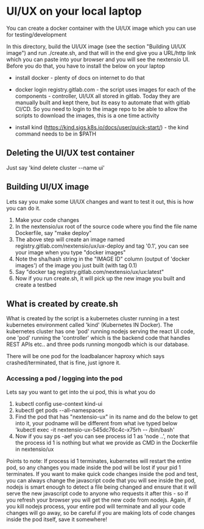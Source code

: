 # UI/UX on your local laptop

You can create a docker container with the UI/UX image which you can use for testing/development

In this directory, build the UI/UX image (see the section "Building UI/UX image") and run ./create.sh, 
and that will in the end give you a URL/http link which you can paste into your browser and you will 
see the nextensio UI. Before you do that, you have to install the below on your laptop

* install docker - plenty of docs on internet to do that

* docker login registry.gitlab.com - the script uses images for each of the components - controller, UI/UX
  all stored in gitlab. Today they are manually built and kept there, but its easy to automate
  that with gitlab CI/CD. So you need to login to the image repo to be able to allow the scripts to download the
  images, this is a one time activity

* install kind (https://kind.sigs.k8s.io/docs/user/quick-start/) - the kind command needs to be in $PATH

## Deleting the UI/UX test container

Just say 'kind delete cluster --name ui'

## Building UI/UX image

Lets say you make some UI/UX changes and want to test it out, this is how you can do it.

1. Make your code changes
2. In the nextensio/ux root of the source code where you find the file name Dockerfile, say "make deploy"
3. The above step will create an image named registry.gitlab.com/nextensio/ux/ux-deploy and tag '0.1', 
   you can see your image when you type "docker images"
4. Note the sha/hash string in the "IMAGE ID" column (output of 'docker images') of the image you just built (with tag 0.1)
5. Say "docker tag <paste IMAGE ID> registry.gitlab.com/nextensio/ux/ux:latest"
6. Now if you run create.sh, it will pick up the new image you built and create a testbed


## What is created by create.sh

What is created by the script is a kubernetes cluster running in a test kubernetes environment 
called 'kind' (Kubernetes IN Docker). The kubernetes cluster has one 'pod' running nodejs serving
the react UI code, one 'pod' running the 'controller' which is the backend code that handles REST
APIs etc.. and three pods running mongodb which is our database.

There will be one pod for the loadbalancer haproxy which says crashed/terminated, that is fine, just
ignore it.

### Accessing a pod / logging into the pod

Lets say you want to get into the ui pod, this is what you do

1. kubectl config use-context kind-ui
2. kubectl get pods --all-namespaces
3. Find the pod that has "nextensio-ux" in its name and do the below to get into it, your podname will
   be different from what ive typed below
   'kubectl exec -it nextensio-ux-545dc76c4c-x75rh -- /bin/bash'
4. Now if you say ps -aef you can see process id 1 as 'node ..', note that the process id 1 is nothing
   but what we provide as CMD in the Dockerfile in nextensio/ux 

Points to note: If process id 1 terminates, kubernetes will restart the entire pod, so any changes you
made inside the pod will be lost if your pid 1 terminates. If you want to make quick code changes inside
the pod and test, you can always change the javascript code that you will see inside the pod, nodejs is
smart enough to detect a file being changed and ensure that it will serve the new javascript code to anyone
who requests it after this - so if you refresh your browser you will get the new code from nodejs. Again,
if you kill nodejs process, your entire pod will terminate and all your code changes will go away, so
be careful if you are making lots of code changes inside the pod itself, save it somewhere!


